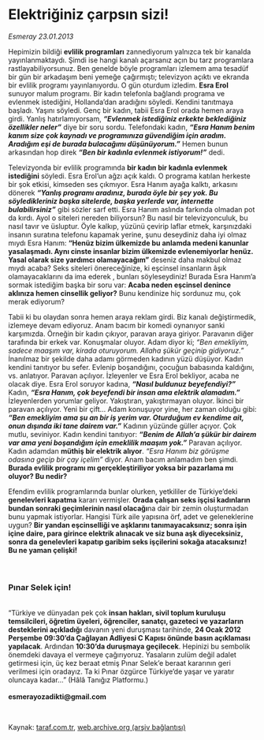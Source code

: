 # Elektriğiniz çarpsın sizi!

*Esmeray 23.01.2013*

<div class="yazi"><p>Hepimizin bildiği <b>evlilik programları</b> zannediyorum yalnızca tek bir kanalda yayınlanmaktaydı. Şimdi ise hangi kanalı açarsanız açın bu tarz programlara rastlayabiliyorsunuz. Ben genelde böyle programları izlemem ama tesadüf bir gün bir arkadaşım beni yemeğe çağırmıştı; televizyon açıktı ve ekranda bir evlilik programı yayınlanıyordu. O gün oturdum izledim. <b>Esra Erol</b> sunuyor malum programı. Bir kadın telefonla bağlandı programa ve evlenmek istediğini, Hollanda’dan aradığını söyledi. Kendini tanıtmaya başladı. Yaşını söyledi. Genç bir kadın, tabii Esra Erol orada hemen araya girdi. Yanlış hatırlamıyorsam, <b><i>“Evlenmek istediğiniz erkekte beklediğiniz özellikler neler”</i></b> diye bir soru sordu. Telefondaki kadın, <b><i>“Esra Hanım benim kanım size çok kaynadı ve programınıza güvendiğim için aradım. Aradığım eşi de burada bulacağımı düşünüyorum.”</i></b> Hemen bunun arkasından hop direk <b><i>“Ben bir kadınla evlenmek istiyorum!”</i></b> dedi.</p>
<p>Televizyonda bir evlilik programında <b>bir kadın bir kadınla evlenmek istediğini</b> söyledi. Esra Erol’un ağzı açık kaldı. O programa katılan herkeste bir şok etkisi, kimseden ses çıkmıyor. Esra Hanım ayağa kalktı, arkasını dönerek <b><i>“Yanlış programı aradınız, burada öyle bir şey yok. Bu söyledikleriniz başka sitelerde, başka yerlerde var, internette bulabilirsiniz”</i></b> gibi sözler sarf etti. Esra Hanım aslında farkında olmadan pot da kırdı. Ayol o siteleri nereden biliyorsun? Bu nasıl bir televizyonculuk, bu nasıl tavır ve üsluptur. Öyle kalkıp, yüzünü çevirip laflar etmek, karşınızdaki insanın suratına telefonu kapamak yerine, şunu deseydiniz daha iyi olmaz mıydı Esra Hanım: <b>“Henüz bizim ülkemizde bu anlamda medeni kanunlar yasalaşmadı. Aynı cinste insanlar bizim ülkemizde evlenemiyorlar henüz. Yasal olarak size yardımcı olamayacağım”</b> deseniz daha makbul olmaz mıydı acaba? Seks siteleri önereceğinize, ki eşcinsel insanların âşık olamayacaklarını da ima ederek , bunları söyleseydiniz! Burada Esra Hanım’a sormak istediğim başka bir soru var: <b>Acaba neden eşcinsel denince aklınıza hemen cinsellik geliyor?</b> Bunu kendinize hiç sordunuz mu, çok merak ediyorum? </p>
<p>Tabii ki bu olaydan sonra hemen araya reklam girdi. Biz kanalı değiştirmedik, izlemeye devam ediyoruz. Anam bacım bir komedi oynanıyor sanki karşımızda. Örneğin bir kadın çıkıyor, paravan araya giriyor. Paravanın diğer tarafında bir erkek var. Konuşmalar oluyor. Adam diyor ki; <i>“Ben emekliyim, sadece maaşım var, kirada oturuyorum. Allaha şükür geçinip gidiyoruz.”</i> İnanılmaz bir şekilde daha adamı görmeden kadının yüzü düşüyor. Kadın kendini tanıtıyor bu sefer. Evlenip boşandığını, çocuğun babasında kaldığını, vs. anlatıyor. Paravan açılıyor. İzleyenler ve Esra Erol bekliyor, acaba ne olacak diye. Esra Erol soruyor kadına, <b><i>“Nasıl buldunuz beyefendiyi?”</i></b> Kadın, <b><i>“Esra Hanım, çok beyefendi bir insan ama elektrik alamadım.”</i></b> İzleyenlerden yorumlar geliyor. Yakıştıran, yakıştırmayan oluyor. İkinci bir paravan açılıyor. Yeni bir çift... Adam konuşuyor yine, her zaman olduğu gibi: <b><i>“Ben emekliyim ama şu an bir iş yerim var. Oturduğum ev kendime ait, onun dışında iki tane dairem var.”</i></b> Kadının yüzünde güller açıyor. Çok mutlu, seviniyor. Kadın kendini tanıtıyor: <b><i>“Benim de Allah’a şükür bir dairem var ama yeni boşandığım için emeklilik maaşım yok.”</i></b> Paravan açılıyor. Kadın adamdan <b>müthiş bir elektrik alıyor</b>. <i>“Esra Hanım biz görüşme odasına geçip bir çay içelim”</i> diyor. Anam bacım anlamadım ben şimdi. <b>Burada evlilik programı mı gerçekleştiriliyor yoksa bir pazarlama mı oluyor? Bu nedir?</b> </p>
<p>Efendim evlilik programlarında bunlar olurken, yetkililer de Türkiye’deki <b>genelevleri kapatma</b> kararı vermişler. <b>Orada çalışan seks işçisi kadınların bundan sonraki geçimlerinin nasıl olacağı</b>na dair bir zemin oluşturmadan bunu yapmak istiyorlar. Hangisi Türk aile yapısına örf, adet ve geleneklerine uygun? <b>Bir yandan eşcinselliği ve aşklarını tanımayacaksınız; sonra işin içine daire, para girince elektrik alınacak ve siz buna aşk diyeceksiniz, sonra da genelevleri kapatıp garibim seks işçilerini sokağa atacaksınız! Bu ne yaman çelişki!</b> <br/><br/><br/></p>
<h3>Pınar Selek için!</h3>
<p><b><br/></b>“Türkiye ve dünyadan pek çok <strong>insan hakları, sivil toplum kuruluşu temsilcileri, öğretim üyeleri, öğrenciler, sanatçı, gazeteci ve yazarların desteklerini açıkladığı</strong> davanın yeni duruşması tarihinde, <strong>24 Ocak 2012 Perşembe 09:30’da Çağlayan Adliyesi C Kapısı önünde basın açıklaması yapılacak</strong>. Ardından <strong>10:30’da duruşmaya geçilecek</strong>. Hepinizi bu sembolik önemdeki davaya el vermeye çağırıyoruz. Yasaların zulüm değil adalet getirmesi için, üç kez beraat etmiş Pınar Selek’e beraat kararının geri verilmesi için oradayız. Ta ki Pınar özgürce Türkiye’de yaşar ve yaratır oluncaya kadar...” (Hâlâ Tanığız Platformu.)<br/><br/><b>esmerayozadikti@gmail.com</b></p>
<p> </p>
</div>

Kaynak: [taraf.com.tr](http://www.taraf.com.tr/esmeray/makale-elektriginiz-carpsin-sizi.htm), [web.archive.org (arşiv bağlantısı)](http://web.archive.org/web/20131107153951/http://www.taraf.com.tr/esmeray/makale-elektriginiz-carpsin-sizi.htm)
